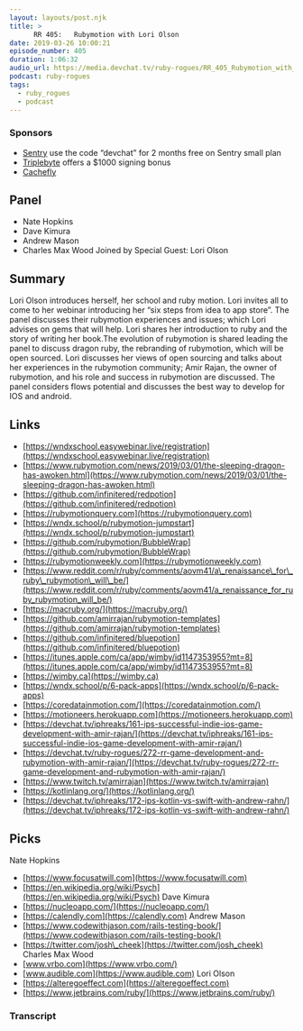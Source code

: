 ```yaml
---
layout: layouts/post.njk
title: >
      RR 405:   Rubymotion with Lori Olson
date: 2019-03-26 10:00:21
episode_number: 405
duration: 1:06:32
audio_url: https://media.devchat.tv/ruby-rogues/RR_405_Rubymotion_with_Lori_Olson.mp3
podcast: ruby-rogues
tags: 
  - ruby_rogues
  - podcast
---
```


### Sponsors

- [Sentry](https://sentry.io/welcome/) use the code “devchat” for 2 months free on Sentry small plan
- [Triplebyte](https://triplebyte.com/rogues) offers a $1000 signing bonus
- [Cachefly](https://www.cachefly.com/)

## Panel

- Nate Hopkins
- Dave Kimura
- Andrew Mason
- Charles Max Wood
Joined by Special Guest: Lori Olson
## Summary
Lori Olson introduces herself, her school and ruby motion. Lori invites all to come to her webinar introducing her “six steps from idea to app store”. The panel discusses their rubymotion experiences and issues; which Lori advises on gems that will help. Lori shares her introduction to ruby and the story of writing her book.The evolution of rubymotion is shared leading the panel to discuss dragon ruby, the rebranding of rubymotion, which will be open sourced. Lori discusses her views of open sourcing and talks about her experiences in the rubymotion community; Amir Rajan, the owner of rubymotion, and his role and success in rubymotion are discussed. The panel considers flows potential and discusses the best way to develop for IOS and android. 
## Links

- [https://wndxschool.easywebinar.live/registration](https://wndxschool.easywebinar.live/registration)
- [https://www.rubymotion.com/news/2019/03/01/the-sleeping-dragon-has-awoken.html](https://www.rubymotion.com/news/2019/03/01/the-sleeping-dragon-has-awoken.html)
- [https://github.com/infinitered/redpotion](https://github.com/infinitered/redpotion)
- [https://rubymotionquery.com](https://rubymotionquery.com)
- [https://wndx.school/p/rubymotion-jumpstart](https://wndx.school/p/rubymotion-jumpstart)
- [https://github.com/rubymotion/BubbleWrap](https://github.com/rubymotion/BubbleWrap)
- [https://rubymotionweekly.com](https://rubymotionweekly.com)
- [https://www.reddit.com/r/ruby/comments/aovm41/a\_renaissance\_for\_ruby\_rubymotion\_will\_be/](https://www.reddit.com/r/ruby/comments/aovm41/a_renaissance_for_ruby_rubymotion_will_be/)
- [https://macruby.org/](https://macruby.org/)
- [https://github.com/amirrajan/rubymotion-templates](https://github.com/amirrajan/rubymotion-templates)
- [https://github.com/infinitered/bluepotion](https://github.com/infinitered/bluepotion)
- [https://itunes.apple.com/ca/app/wimby/id1147353955?mt=8](https://itunes.apple.com/ca/app/wimby/id1147353955?mt=8)
- [https://wimby.ca](https://wimby.ca)
- [https://wndx.school/p/6-pack-apps](https://wndx.school/p/6-pack-apps)
- [https://coredatainmotion.com/](https://coredatainmotion.com/)
- [https://motioneers.herokuapp.com](https://motioneers.herokuapp.com)
- [https://devchat.tv/iphreaks/161-ips-successful-indie-ios-game-development-with-amir-rajan/](https://devchat.tv/iphreaks/161-ips-successful-indie-ios-game-development-with-amir-rajan/)
- [https://devchat.tv/ruby-rogues/272-rr-game-development-and-rubymotion-with-amir-rajan/](https://devchat.tv/ruby-rogues/272-rr-game-development-and-rubymotion-with-amir-rajan/)
- [https://www.twitch.tv/amirrajan](https://www.twitch.tv/amirrajan)
- [https://kotlinlang.org/](https://kotlinlang.org/)
- [https://devchat.tv/iphreaks/172-ips-kotlin-vs-swift-with-andrew-rahn/](https://devchat.tv/iphreaks/172-ips-kotlin-vs-swift-with-andrew-rahn/)

## Picks 
Nate Hopkins
- [https://www.focusatwill.com](https://www.focusatwill.com)
- [https://en.wikipedia.org/wiki/Psych](https://en.wikipedia.org/wiki/Psych)
Dave Kimura
- [https://nucleoapp.com/](https://nucleoapp.com/)
- [https://calendly.com](https://calendly.com)
Andrew Mason
- [https://www.codewithjason.com/rails-testing-book/](https://www.codewithjason.com/rails-testing-book/)
- [https://twitter.com/josh\_cheek](https://twitter.com/josh_cheek)
Charles Max Wood
- [www.vrbo.com](https://www.vrbo.com/)
- [www.audible.com](https://www.audible.com)
Lori Olson
- [https://alteregoeffect.com](https://alteregoeffect.com)
- [https://www.jetbrains.com/ruby/](https://www.jetbrains.com/ruby/)


### Transcript


